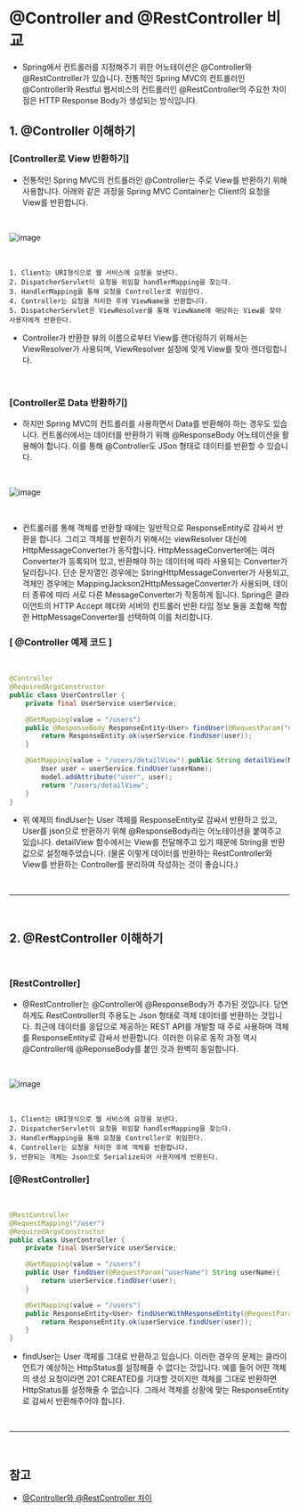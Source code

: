 # @Controller and @RestController 비교

  - Spring에서 컨트롤러를 지정해주기 위한 어노테이션은 @Controller와 @RestController가 있습니다. 전통적인 Spring MVC의 컨트롤러인 @Controller와 Restful 웹서비스의 컨트롤러인 @RestController의 주요한 차이점은 HTTP Response Body가 생성되는 방식입니다.

## 1. @Controller 이해하기

### [Controller로 View 반환하기]
  - 전통적인 Spring MVC의 컨트롤러인 @Controller는 주로 View를 반환하기 위해 사용합니다. 아래와 같은 과정을 Spring MVC Container는 Client의 요청을 View를 반환합니다.

<br />

![image](https://user-images.githubusercontent.com/63120360/169648428-c94e8eff-835e-456e-af2a-e7f0de090a3d.png)

<br />

    1. Client는 URI형식으로 웹 서비스에 요청을 보낸다.
    2. DispatcherServlet이 요청을 위임할 handlerMapping을 찾는다.
    3. HandlerMapping을 통해 요청을 Controller로 위임한다.
    4. Controller는 요청을 처리한 후에 ViewName을 반환합니다.
    5. DispatcherServlet은 ViewResolver를 통해 ViewName에 해당하는 View를 찾아 사용자에게 반환한다.

- Controller가 반환한 뷰의 이름으로부터 View를 렌더링하기 위해서는 ViewResolver가 사용되며, ViewResolver 설정에 맞게 View를 찾아 렌더링합니다.

<br />

### [Controller로 Data 반환하기]
- 하지만 Spring MVC의 컨트롤러를 사용하면서 Data를 반환해야 하는 경우도 있습니다. 컨트롤러에서는 데이터를 반환하기 위해 @ResponseBody 어노테이션을 활용해야 합니다. 이를 통해 @Controller도 JSon 형태로 데이터를 반환할 수 있습니다.

<br />

![image](https://blog.kakaocdn.net/dn/b3McJC/btrx1IGcnGs/2iHFmw3bbqasfCJzwCKYuK/img.png)

<br />

  - 컨트롤러를 통해 객체를 반환할 때에는 일반적으로 ResponseEntity로 감싸서 반환을 합니다. 그리고 객체를 반환하기 위해서는 viewResolver 대신에 HttpMessageConverter가 동작합니다. HttpMessageConverter에는 여러 Converter가 등록되어 있고, 반환해야 하는 데이터에 따라 사용되는 Converter가 달라집니다. 단순 문자열인 경우에는 StringHttpMessageConverter가 사용되고, 객체인 경우에는 MappingJackson2HttpMessageConverter가 사용되며, 데이터 종류에 따라 서로 다른 MessageConverter가 작동하게 됩니다. Spring은 클라이언트의 HTTP Accept 헤더와 서버의 컨트롤러 반환 타입 정보 둘을 조합해 적합한 HttpMessageConverter를 선택하여 이를 처리합니다.


### [ @Controller 예제 코드 ]

<br />

```Java
@Controller
@RequiredArgsConstructor 
public class UserController { 
    private final UserService userService;

    @GetMapping(value = "/users") 
    public @ResponseBody ResponseEntity<User> findUser(@RequestParam("userName") String userName){ 
        return ResponseEntity.ok(userService.findUser(user)); 
    } 

    @GetMapping(value = "/users/detailView") public String detailView(Model model, @RequestParam("userName") String userName){
        User user = userService.findUser(userName); 
        model.addAttribute("user", user); 
        return "/users/detailView"; 
    } 
}

```

- 위 예제의 findUser는 User 객체를 ResponseEntity로 감싸서 반환하고 있고, User를 json으로 반환하기 위해 @ResponseBody라는 어노테이션을 붙여주고 있습니다. detailView 함수에서는 View를 전달해주고 있기 때문에 String을 반환값으로 설정해주었습니다. (물론 이렇게 데이터를 반환하는 RestController와 View를 반환하는 Controller를 분리하여 작성하는 것이 좋습니다.)


<br />
<hr />
<br />

## 2. @RestController 이해하기

<br />

### [RestController]
  - @RestController는 @Controller에 @ResponseBody가 추가된 것입니다. 당연하게도 RestController의 주용도는 Json 형태로 객체 데이터를 반환하는 것입니다. 최근에 데이터를 응답으로 제공하는 REST API를 개발할 때 주로 사용하며 객체를 ResponseEntity로 감싸서 반환합니다. 이러한 이유로 동작 과정 역시 @Controller에 @ReponseBody를 붙인 것과 완벽히 동일합니다.

<br />

![image](https://img1.daumcdn.net/thumb/R1280x0/?scode=mtistory2&fname=https%3A%2F%2Fblog.kakaocdn.net%2Fdn%2FH03z4%2Fbtrx1IGclWg%2FcMTcF0HrJBYiahwCPsFME0%2Fimg.png)

<br />

    1. Client는 URI형식으로 웹 서비스에 요청을 보낸다.
    2. DispatcherServlet이 요청을 위임할 handlerMapping을 찾는다.
    3. HandlerMapping을 통해 요청을 Controller로 위임한다.
    4. Controller는 요청을 처리한 후에 객체를 반환합니다.
    5. 반환되는 객체는 Json으로 Serialize되어 사용자에게 반환된다.

### [@RestController]

<br />

```Java
@RestController
@RequestMapping("/user")
@RequiredArgsConstructor
public class UserController { 
    private final UserService userService;

    @GetMapping(value = "/users") 
    public User findUser(@RequestParam("userName") String userName){ 
        return userService.findUser(user); 
    } 

    @GetMapping(value = "/users") 
    public ResponseEntity<User> findUserWithResponseEntity(@RequestParam("userName") String userName){
        return ResponseEntity.ok(userService.findUser(user));
    } 
}
```

 - findUser는 User 객체를 그대로 반환하고 있습니다. 이러한 경우의 문제는 클라이언트가 예상하는 HttpStatus를 설정해줄 수 없다는 것입니다. 예를 들어 어떤 객체의 생성 요청이라면 201 CREATED를 기대할 것이지만 객체를 그대로 반환하면 HttpStatus를 설정해줄 수 없습니다. 그래서 객체를 상황에 맞는 ResponseEntity로 감싸서 반환해주어야 합니다.

 <br />
<hr />
<br />

## 참고

- [@Controller와 @RestController 차이](https://mangkyu.tistory.com/49)